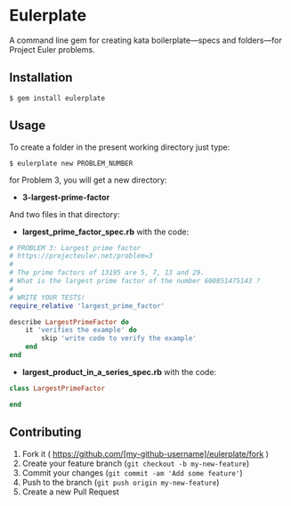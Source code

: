# Eulerplate

A command line gem for creating kata boilerplate—specs and folders—for Project Euler problems.

## Installation

    $ gem install eulerplate

## Usage

To create a folder in the present working directory just type:

    $ eulerplate new PROBLEM_NUMBER

for Problem 3, you will get a new directory:

 - **3-largest-prime-factor**

And two files in that directory:

 - **largest_prime_factor_spec.rb** with the code:
```ruby
# PROBLEM 3: Largest prime factor
# https://projecteuler.net/problem=3
#
# The prime factors of 13195 are 5, 7, 13 and 29.
# What is the largest prime factor of the number 600851475143 ?
#
# WRITE YOUR TESTS!
require_relative 'largest_prime_factor'

describe LargestPrimeFactor do
    it 'verifies the example' do
        skip 'write code to verify the example'
    end
end
```
 - **largest_product_in_a_series_spec.rb** with the code:
```ruby
class LargestPrimeFactor

end
```

## Contributing

1. Fork it ( https://github.com/[my-github-username]/eulerplate/fork )
2. Create your feature branch (`git checkout -b my-new-feature`)
3. Commit your changes (`git commit -am 'Add some feature'`)
4. Push to the branch (`git push origin my-new-feature`)
5. Create a new Pull Request
